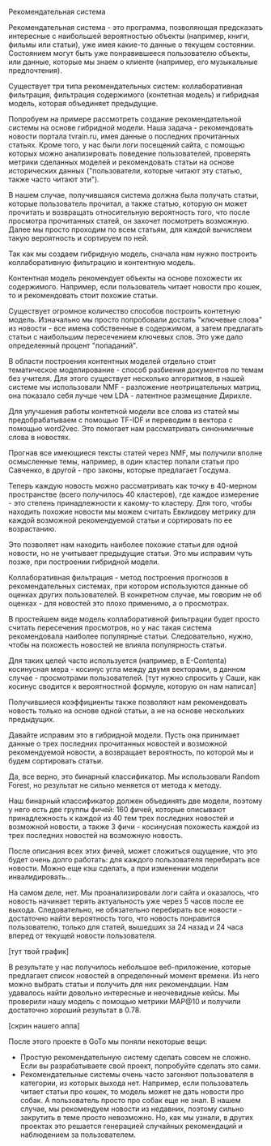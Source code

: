 Рекомендательная система


Рекомендательная система - это программа, позволяющая предсказать интересные с наибольшей вероятностью объекты (например, книги, фильмы или статьи), уже имея какие-то данные о текущем состоянии. Состоянием могут быть уже понравившееся пользователю объекты, или данные, которые мы знаем о клиенте (например, его музыкальные предпочтения).

Существует три типа рекомендательных систем: коллаборативная фильтрация, фильтрация содержимого (контетная модель) и гибридная модель, которая объединяет предыдущие. 

Попробуем на примере рассмотреть создание рекомендательной системы на основе гибридной модели. Наша задача - рекомендовать новости портала tvrain.ru, имея данные о последних прочитанных статьях. Кроме того, у нас были логи посещений сайта, с помощью которых можно анализировать поведение пользователей, проверять метрики сделанных моделей и рекомендовать статьи на основе исторических данных ("пользователи, которые читают эту статью, также часто читают эти"). 

В нашем случае, получившаяся система должна была получать статьи, которые пользователь прочитал, а также статью, которую он может прочитать и возвращать относительную вероятность того, что после просмотра прочитанных статей, он захочет посмотреть возможную. Далее мы просто проходим по всем статьям, для каждой вычисляем такую вероятность и сортируем по ней.

Так как мы создаем гибридную модель, сначала нам нужно построить коллаборативную фильтрацию и контентную модель. 

Контентная модель рекомендует объекты на основе похожести их содержимого. Например, если пользователь читает новости про кошек, то и рекомендовать стоит похожие статьи.

Существует огромное количество способов построить контетную модель. Изначально мы просто попробовали достать "ключевые слова" из новости - все имена собственные в содержимом, а затем предлагать статьи с наибольшим пересечением ключевых слов. Это уже дало определенный процент "попаданий".

В области построения контентных моделей отдельно стоит тематическое моделирование - способ разбиения документов по темам без учителя. Для этого существует несколько алгоритмов, в нашей системе мы использовали NMF - разложение неотрицательных матриц, она показало себя лучше чем LDA - латентное размещение Дирихле.

Для улучшения работы контетной модели все слова из статей мы предобрабатываем с помощью TF-IDF и переводим в вектора с помощью word2vec. Это помогает нам рассматривать синонимичные слова в новостях.

Прогнав все имеющиеся тексты статей через NMF, мы получили вполне осмысленные темы, например, в один кластер попали статьи про Савченко, в другой - про законы, которые предлагает Госдума.

Теперь каждую новость можно рассматривать как точку в 40-мерном пространстве (всего получилось 40 кластеров), где каждое измерение - это степень принадлежности к какому-то кластеру. Для того, чтобы находить похожие новости мы можем считать Евклидову метрику для каждой возможной рекомендуемой статьи и сортировать по ее возрастанию. 

Это позволяет нам находить наиболее похожие статьи для одной новости, но не учитывает предыдущие статьи. Это мы исправим чуть позже, при построении гибридной модели.

Коллаборативная фильтрация - метод построения прогнозов в рекомендательных системах, при котором используются данные об оценках других пользователей. В конкретном случае, мы говорим не об оценках - для новостей это плохо применимо, а о просмотрах.

В простейшем виде модель коллаборативной фильтрации будет просто считать пересечения просмотров, но у нас такая система рекомендовала наиболее популярные статьи. Следовательно, нужно, чтобы на похожесть новостей не влияла популярность статьи.

Для таких целей часто используется (например, в E-Contenta) косинусная мера - косинус угла между двумя векторами, в данном случае - просмотрами пользователей. [тут нужно спросить у Саши, как косинус сводится к вероятностной формуле, которую он нам написал]

Получившиеся коэффициенты также позволяют нам рекомендовать новость только на основе одной статьи, а не на основе нескольких предыдущих. 

Давайте исправим это в гибридной модели. Пусть она принимает данные о трех последних прочитанных новостей и возможной рекомендуемой новости, а возвращает вероятность, по которой мы и будем сортировать статьи.

Да, все верно, это бинарный классификатор. Мы использовали Random Forest, но результат не сильно меняется от метода к методу.

Наш бинарный классификатор должен объединять две модели, поэтому у него есть две группы фичей: 160 фичей, которые описывают принадлежность к каждой из 40 тем трех последних новостей и возможной новости, а также 3 фичи - косинусная похожесть каждой из трех последних новостей на возможную новость.

После описания всех этих фичей, может сложиться ощущение, что это будет очень долго работать: для каждого пользователя перебирать все новости. Можно еще кэш сделать, а при изменении модели инвалидировать...

На самом деле, нет. Мы проанализировали логи сайта и оказалось, что новость начинает терять актуальность уже через 5 часов после ее выхода. Следовательно, не обязательно перебирать все новости - достаточно найти вероятность того, что новость понравится пользователю, только для статей, вышедших за 24 назад и 24 часа вперед от текущей новости пользователя.

[тут твой график]

В результате у нас получилось небольшое веб-приложение, которые предлагает список новостей в определенный момент времени. Из него можно выбрать статьи и получить для них рекомендации. Нам удавалось найти довольно интересные и неочевидные кейсы. Мы проверили нашу модель с помощью метрики MAP@10 и получили достаточно хороший результат в 0.78.

[скрин нашего аппа]

После этого проекте в GoTo мы поняли некоторые вещи:

- Простую рекомендательную систему сделать совсем не сложно. Если вы разрабатываете свой проект, попробуйте сделать это сами.
- Рекомендательные системы очень часто загоняют пользователя в категории, из которых выхода нет. Например, если пользователь читает статьи про кошек, то модель может не дать новости про собак. А пользователь просто про собак еще не знал. 
В нашем случае, мы рекомендуем новости из недавних, поэтому сильно закрутить в теме просто невозможно. Но, как мы узнали, в других проектах это решается генерацией случайных рекомендаций и наблюдением за пользователем.
